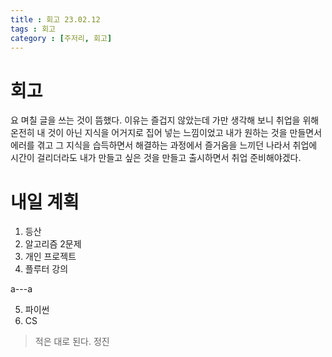 ```yaml
---
title : 회고 23.02.12
tags : 회고
category : [주저리, 회고]
---
```


# 회고

요 며칠 글을 쓰는 것이 뜸했다. 이유는 즐겁지 않았는데 가만 생각해 보니 취업을 위해 온전히 내 것이 아닌 지식을 어거지로 집어 넣는 느낌이었고 내가 원하는 것을 만들면서 에러를 겪고 그 지식을 습득하면서 해결하는 과정에서 즐거움을 느끼던 나라서  취업에 시간이 걸리더라도 내가 만들고 싶은 것을 만들고 출시하면서 취업 준비해야겠다.

# 내일 계획

1. 등산
2. 알고리즘 2문제
3. 개인 프로젝트
4. 플루터 강의

a---a

5. 파이썬
6. CS

> 적은 대로 된다. 정진